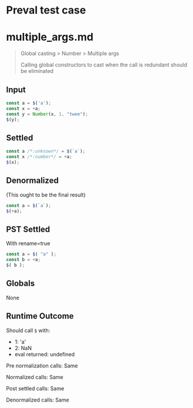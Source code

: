 # Preval test case

# multiple_args.md

> Global casting > Number > Multiple args
>
> Calling global constructors to cast when the call is redundant should be eliminated

## Input

`````js filename=intro
const a = $('a');
const x = +a;
const y = Number(x, 1, "twee");
$(y);
`````


## Settled


`````js filename=intro
const a /*:unknown*/ = $(`a`);
const x /*:number*/ = +a;
$(x);
`````


## Denormalized
(This ought to be the final result)

`````js filename=intro
const a = $(`a`);
$(+a);
`````


## PST Settled
With rename=true

`````js filename=intro
const a = $( "a" );
const b = +a;
$( b );
`````


## Globals


None


## Runtime Outcome


Should call `$` with:
 - 1: 'a'
 - 2: NaN
 - eval returned: undefined

Pre normalization calls: Same

Normalized calls: Same

Post settled calls: Same

Denormalized calls: Same
